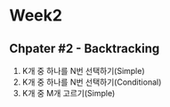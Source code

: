 # Week2
## Chpater #2 - Backtracking 
1. K개 중 하나를 N번 선택하기(Simple)
2. K개 중 하나를 N번 선택하기(Conditional)
3. K개 중 M개 고르기(Simple)